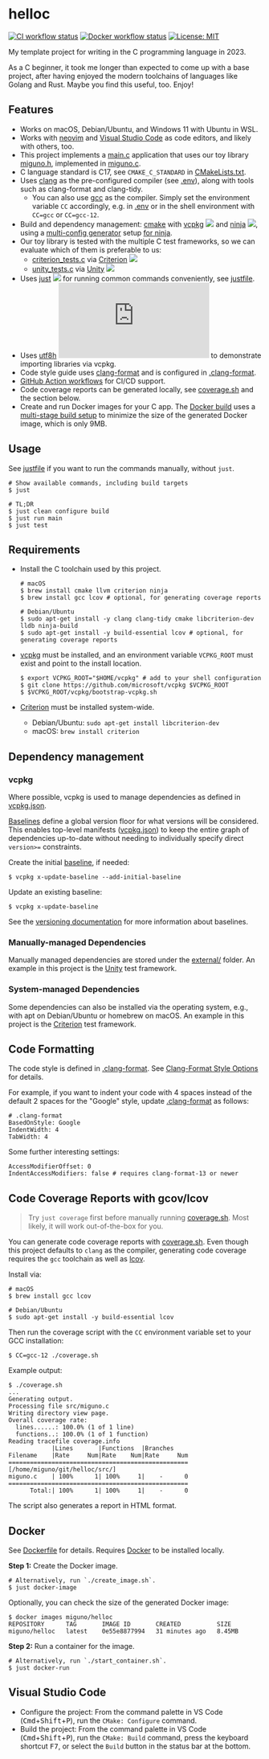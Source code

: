 # helloc
[![CI workflow status](https://github.com/miguno/helloc/actions/workflows/ci.yml/badge.svg)](https://github.com/miguno/helloc/actions/workflows/ci.yml)
[![Docker workflow status](https://github.com/miguno/helloc/actions/workflows/docker-image.yml/badge.svg)](https://github.com/miguno/helloc/actions/workflows/docker-image.yml)
[![License: MIT](https://img.shields.io/badge/License-MIT-blue.svg)](https://opensource.org/licenses/MIT)

My template project for writing in the C programming language in 2023.

As a C beginner, it took me longer than expected to come up with a base project,
after having enjoyed the modern toolchains of languages like Golang and Rust.
Maybe you find this useful, too. Enjoy!

## Features

* Works on macOS, Debian/Ubuntu, and Windows 11 with Ubuntu in WSL.
* Works with [neovim](https://neovim.io/) and
  [Visual Studio Code](https://code.visualstudio.com/)
  as code editors, and likely with others, too.
* This project implements a [main.c](src/main.c) application that uses our toy
  library [miguno.h](src/miguno.h), implemented in [miguno.c](src/miguno.c).
* C language standard is C17, see `CMAKE_C_STANDARD` in
  [CMakeLists.txt](CMakeLists.txt).
* Uses [clang](https://clang.llvm.org/) as the pre-configured compiler (see
  [.env](.env)), along with tools such as clang-format and clang-tidy.
    * You can also use [gcc](https://gcc.gnu.org/) as the compiler.  Simply set
      the environment variable `CC` accordingly, e.g. in [.env](.env) or 
      in the shell environment with `CC=gcc` or `CC=gcc-12`.
* Build and dependency management:
  [cmake](https://github.com/Kitware/CMake) with
  [vcpkg](https://github.com/microsoft/vcpkg) ![](https://img.shields.io/github/stars/microsoft/vcpkg) and
  [ninja](https://github.com/ninja-build/ninja) ![](https://img.shields.io/github/stars/ninja-build/ninja),
  using a [multi-config generator](https://cmake.org/cmake/help/latest/variable/CMAKE_CONFIGURATION_TYPES.html)
  setup [for ninja](https://cmake.org/cmake/help/latest/generator/Ninja%20Multi-Config.html).
* Our toy library is tested with the multiple C test frameworks, so we can
  evaluate which of them is preferable to us:
    * [criterion_tests.c](test/criterion_tests.c) via
      [Criterion](https://github.com/Snaipe/Criterion) ![](https://img.shields.io/github/stars/Snaipe/Criterion)
    * [unity_tests.c](test/unity_tests.c) via
      [Unity](https://github.com/ThrowTheSwitch/Unity) ![](https://img.shields.io/github/stars/ThrowTheSwitch/Unity)
* Uses [just](https://github.com/casey/just) ![](https://img.shields.io/github/stars/casey/just)
  for running common commands conveniently, see [justfile](justfile).
* Uses [utf8h](https://github.com/sheredom/utf8.h) ![](https://img.shields.io/github/stars/sheredom/utf8.h)
  to demonstrate importing libraries via vcpkg.
* Code style guide uses [clang-format](https://clang.llvm.org/docs/ClangFormat.html)
  and is configured in [.clang-format](.clang-format).
* [GitHub Action workflows](https://github.com/miguno/helloc/actions)
  for CI/CD support.
* Code coverage reports can be generated locally, see
  [coverage.sh](coverage.sh) and the section below.
* Create and run Docker images for your C app.
  The [Docker build](Dockerfile) uses a
  [multi-stage build setup](https://docs.docker.com/build/building/multi-stage/)
  to minimize the size of the generated Docker image, which is only 9MB.

## Usage

See [justfile](justfile) if you want to run the commands manually, without
`just`.

```shell
# Show available commands, including build targets
$ just

# TL;DR
$ just clean configure build
$ just run main
$ just test
```

## Requirements

* Install the C toolchain used by this project.

    ```shell
    # macOS
    $ brew install cmake llvm criterion ninja
    $ brew install gcc lcov # optional, for generating coverage reports

    # Debian/Ubuntu
    $ sudo apt-get install -y clang clang-tidy cmake libcriterion-dev lldb ninja-build
    $ sudo apt-get install -y build-essential lcov # optional, for generating coverage reports
    ```

* [vcpkg](https://github.com/microsoft/vcpkg) must be installed, and an
  environment variable `VCPKG_ROOT` must exist and point to the install
  location.

    ```shell
    $ export VCPKG_ROOT="$HOME/vcpkg" # add to your shell configuration
    $ git clone https://github.com/microsoft/vcpkg $VCPKG_ROOT
    $ $VCPKG_ROOT/vcpkg/bootstrap-vcpkg.sh
    ```

* [Criterion](https://github.com/Snaipe/Criterion) must be installed
  system-wide.
    * Debian/Ubuntu: `sudo apt-get install libcriterion-dev`
    * macOS: `brew install criterion`


## Dependency management

### vcpkg

Where possible, vcpkg is used to manage dependencies as defined in
[vcpkg.json](vcpkg.json).

[Baselines](https://github.com/microsoft/vcpkg/blob/master/docs/users/versioning.md#baselines)
define a global version floor for what versions will be considered. This
enables top-level manifests ([vcpkg.json](vcpkg.json)) to keep the entire graph
of dependencies up-to-date without needing to individually specify direct
`version>=` constraints.

Create the initial
[baseline](https://github.com/microsoft/vcpkg/blob/master/docs/commands/update-baseline.md),
if needed:

    $ vcpkg x-update-baseline --add-initial-baseline

Update an existing baseline:

    $ vcpkg x-update-baseline

See the [versioning
documentation](https://github.com/microsoft/vcpkg/blob/master/docs/users/versioning.md#baselines)
for more information about baselines.

### Manually-managed Dependencies

Manually managed dependencies are stored under the [external/](external/)
folder.  An example in this project is the
[Unity](https://github.com/ThrowTheSwitch/Unity) test framework.

### System-managed Dependencies

Some dependencies can also be installed via the operating system, e.g., with
apt on Debian/Ubuntu or homebrew on macOS.  An example in this project is the
[Criterion](https://github.com/Snaipe/Criterion) test framework.

## Code Formatting

The code style is defined in [.clang-format](.clang-format).  See
[Clang-Format Style Options](https://clang.llvm.org/docs/ClangFormatStyleOptions.html)
for details.

For example, if you want to indent your code with 4 spaces instead of the
default 2 spaces for the "Google" style, update [.clang-format](.clang-format)
as follows:

    # .clang-format
    BasedOnStyle: Google
    IndentWidth: 4
    TabWidth: 4

Some further interesting settings:

    AccessModifierOffset: 0
    IndentAccessModifiers: false # requires clang-format-13 or newer

## Code Coverage Reports with gcov/lcov

> Try `just coverage` first before manually running [coverage.sh](coverage.sh).
> Most likely, it will work out-of-the-box for you.

You can generate code coverage reports with [coverage.sh](coverage.sh).  Even
though this project defaults to `clang` as the compiler, generating code
coverage requires the `gcc` toolchain as well as
[lcov](https://github.com/linux-test-project/lcov).

Install via:

```shell
# macOS
$ brew install gcc lcov

# Debian/Ubuntu
$ sudo apt-get install -y build-essential lcov
```

Then run the coverage script with the `CC` environment variable set to your
GCC installation:

```shell
$ CC=gcc-12 ./coverage.sh
```

Example output:

```
$ ./coverage.sh
...
Generating output.
Processing file src/miguno.c
Writing directory view page.
Overall coverage rate:
  lines......: 100.0% (1 of 1 line)
  functions..: 100.0% (1 of 1 function)
Reading tracefile coverage.info
            |Lines       |Functions  |Branches
Filename    |Rate     Num|Rate    Num|Rate     Num
==================================================
[/home/miguno/git/helloc/src/]
miguno.c    | 100%      1| 100%     1|    -      0
==================================================
      Total:| 100%      1| 100%     1|    -      0
```

The script also generates a report in HTML format.

## Docker

See [Dockerfile](Dockerfile) for details.
Requires [Docker](https://www.docker.com/) to be installed locally.

**Step 1:** Create the Docker image.

```shell
# Alternatively, run `./create_image.sh`.
$ just docker-image
```

Optionally, you can check the size of the generated Docker image:

```shell
$ docker images miguno/helloc
REPOSITORY      TAG       IMAGE ID       CREATED          SIZE
miguno/helloc   latest    0e55e8877994   31 minutes ago   8.45MB
```

**Step 2:** Run a container for the image.

```shell
# Alternatively, run `./start_container.sh`.
$ just docker-run
```

## Visual Studio Code

* Configure the project: From the command palette in VS Code
  (<kbd>Cmd</kbd>+<kbd>Shift</kbd>+<kbd>P</kbd>),
  run the `CMake: Configure` command.
* Build the project: From the command palette in VS Code
  (<kbd>Cmd</kbd>+<kbd>Shift</kbd>+<kbd>P</kbd>),
  run the `CMake: Build` command, press the keyboard shortcut <kbd>F7</kbd>,
  or select the `Build` button in the status bar at the bottom.
